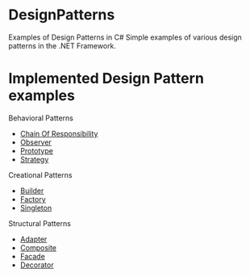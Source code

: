 # DesignPatterns
Examples of Design Patterns in C#
Simple examples of various design patterns in the .NET Framework.

# Implemented Design Pattern examples 

Behavioral Patterns
<ul>
  <li><a href="https://github.com/marioPPavlov/DesignPatterns/tree/master/ChainOfResponsibilityPattern">Chain Of Responsibility</a></li>
  <li><a href="https://github.com/marioPPavlov/DesignPatterns/tree/master/ObserverPattern">Observer</a></li>
  <li><a href="https://github.com/marioPPavlov/DesignPatterns/tree/master/PrototypePattern">Prototype</a></li>
  <li><a href="https://github.com/marioPPavlov/DesignPatterns/tree/master/StrategyPattern">Strategy</a></li>
</ul>
Creational Patterns
<ul>
  <li><a href="https://github.com/marioPPavlov/DesignPatterns/tree/master/BuilderPattern">Builder</a></li>
  <li><a href="https://github.com/marioPPavlov/DesignPatterns/tree/master/FactoryPattern">Factory</a></li>
  <li><a href="https://github.com/marioPPavlov/DesignPatterns/tree/master/SingletonPattern">Singleton</a></li>
</ul>
Structural Patterns
<ul>
  <li><a href="https://github.com/marioPPavlov/DesignPatterns/tree/master/AdapterPattern">Adapter</a></li>
  <li><a href="https://github.com/marioPPavlov/DesignPatterns/tree/master/CompositePattern">Composite</a></li>
  <li><a href="https://github.com/marioPPavlov/DesignPatterns/tree/master/FacadePattern">Facade</a></li>
  <li><a href="https://github.com/marioPPavlov/DesignPatterns/tree/master/DecoratorPattern">Decorator</a></li>
</ul>
